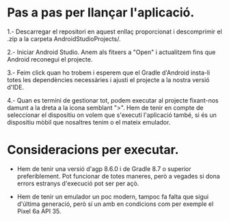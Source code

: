 # Pas a pas per llançar l'aplicació.

1.- Descarregar el repositori en aquest enllaç proporcionat i descomprimir el .zip a la carpeta AndroidStudioProjects/.

2.- Iniciar Android Studio. Anem als fitxers a "Open" i actualitzem fins que Android reconegui el projecte.

3.- Feim click quan ho trobem i esperem que el Gradle d'Android insta-li totes les dependències necessàries i ajusti el projecte a la nostra versió d'IDE.

4.- Quan es termini de gestionar tot, podem executar al projecte fixant-nos damunt a la dreta a la icona semblant ">". Hem de tenir en compte de seleccionar el dispositiu on volem que s'executi l'aplicació també, si és un dispositiu mòbil que nosaltres tenim o el mateix emulador.

# Consideracions per executar.

- Hem de tenir una versió d'agp 8.6.0 i de Gradle 8.7 o superior preferiblement. Pot funcionar de totes maneres, però a vegades si dona errors estranys d'execució pot ser per açò.

- Hem de tenir un emulador un poc modern, tampoc fa falta que sigui d'última generació, però sí un amb en condicions com per exemple el Pixel 6a API 35. 
